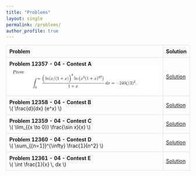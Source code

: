 ```yaml
---
title: "Problems"
layout: single
permalink: /problems/
author_profile: true
---
```


<style>
  table {
    width: 100%;
    border-collapse: collapse;
  }
  th, td {
    border: 1px solid #ddd;
    padding: 8px;
  }
  th {
    text-align: left;
  }
</style>

<table>
  <tr>
    <th>Problem</th>
    <th>Solution</th>
  </tr>
  <tr>
    <td>
      <strong>Problem 12357 - 04 - Contest A</strong><br>
      <img src="/assets/problems/12501.gif" alt="Problem 12357 - 04 - Contest A">
    </td>
    <td><a href="path/to/solution1.pdf">Solution</a></td>
  </tr>
  <tr>
    <td>
      <strong>Problem 12358 - 04 - Contest B</strong><br>
      \( \frac{d}{dx} (e^x) \)
    </td>
    <td><a href="path/to/solution2.pdf">Solution</a></td>
  </tr>
  <tr>
    <td>
      <strong>Problem 12359 - 04 - Contest C</strong><br>
      \( \lim_{{x \to 0}} \frac{\sin x}{x} \)
    </td>
    <td><a href="path/to/solution3.pdf">Solution</a></td>
  </tr>
  <tr>
    <td>
      <strong>Problem 12360 - 04 - Contest D</strong><br>
      \( \sum_{{n=1}}^{\infty} \frac{1}{n^2} \)
    </td>
    <td><a href="path/to/solution4.pdf">Solution</a></td>
  </tr>
  <tr>
    <td>
      <strong>Problem 12361 - 04 - Contest E</strong><br>
      \( \int \frac{1}{x} \, dx \)
    </td>
    <td><a href="path/to/solution5.pdf">Solution</a></td>
  </tr>
</table>
